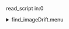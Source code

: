 read_script in:0<details><summary>find_imageDrift.menu</summary><blockquote><pre>read_script in:0<details><summary>find_imageDrift.cbk</summary><blockquote><pre>read_script in:0<details><summary>ND_IN.rcp</summary><blockquote><pre>nd in
The above script included:0.0 seconds of data collection</pre></blockquote></details>read_script in:0<details><summary>1083_imageDrift.rcp</summary><blockquote><pre>shut	out
o1 62.75
data	tcam	both	1083.00	4
o1 60
data	tcam	both	1083.00	4
o1 55
data	tcam	both	1083.00	4
o1 50
data	tcam	both	1083.00	4
o1 45
data	tcam	both	1083.00	4
o1 40
data	tcam	both	1083.00	4
o1 35
data	tcam	both	1083.00	4
o1 30
data	tcam	both	1083.00	4
o1 25
data	tcam	both	1083.00	4
o1 20
data	tcam	both	1083.00	4
o1 15
data	tcam	both	1083.00	4
o1 10
data	tcam	both	1083.00	4
o1 5
data	tcam	both	1083.00	4
o1 0
shut in
The above script included:20.54 seconds of data collection</pre></blockquote></details>read_script in:0<details><summary>ND_OUT.rcp</summary><blockquote><pre>nd out
The above script included:0.0 seconds of data collection</pre></blockquote></details>The above script included:0.0 seconds of data collection</pre></blockquote></details>The above script included:0.0 seconds of data collection</pre></blockquote></details>